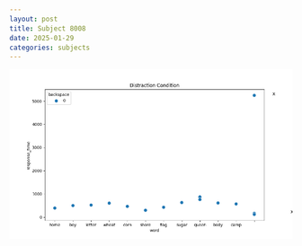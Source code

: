 ```yaml
---
layout: post
title: Subject 8008
date: 2025-01-29
categories: subjects
---
```


![](data/8008/run-25/8008_rt_acc_fuzzy_delay.png)
